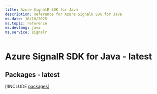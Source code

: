 ```yaml
---
title: Azure SignalR SDK for Java
description: Reference for Azure SignalR SDK for Java
ms.date: 10/10/2025
ms.topic: reference
ms.devlang: java
ms.service: signalr
---
```

# Azure SignalR SDK for Java - latest
## Packages - latest
[!INCLUDE [packages](signalr-index.md)]